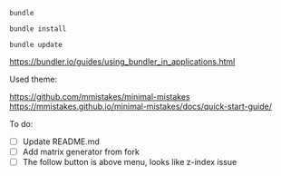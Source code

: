 
```
bundle
```

```
bundle install
```

```
bundle update
```
https://bundler.io/guides/using_bundler_in_applications.html

Used theme:

https://github.com/mmistakes/minimal-mistakes
https://mmistakes.github.io/minimal-mistakes/docs/quick-start-guide/

To do:

- [ ] Update README.md
- [ ] Add matrix generator from fork
- [ ] The follow button is above menu, looks like z-index issue